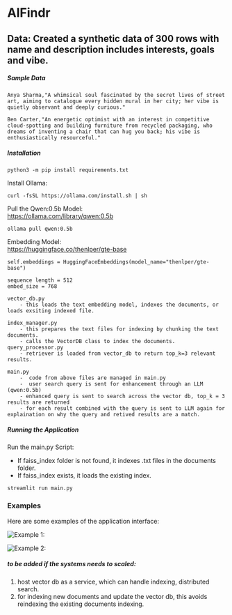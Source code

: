 # AIFindr

## Data: Created a synthetic data of 300 rows with name and description includes interests, goals and vibe.

##### Sample Data
```
Anya Sharma,"A whimsical soul fascinated by the secret lives of street art, aiming to catalogue every hidden mural in her city; her vibe is quietly observant and deeply curious."

Ben Carter,"An energetic optimist with an interest in competitive cloud-spotting and building furniture from recycled packaging, who dreams of inventing a chair that can hug you back; his vibe is enthusiastically resourceful."

```

##### Installation

```
python3 -m pip install requirements.txt
```

Install Ollama:
```
curl -fsSL https://ollama.com/install.sh | sh
```


Pull the Qwen:0.5b Model:  
https://ollama.com/library/qwen:0.5b


```
ollama pull qwen:0.5b

```

Embedding Model:  
https://huggingface.co/thenlper/gte-base

```
self.embeddings = HuggingFaceEmbeddings(model_name="thenlper/gte-base")

sequence length = 512
embed_size = 768
```



```
vector_db.py
    - this loads the text embedding model, indexes the documents, or loads exsiting indexed file.

index_manager.py
    - this prepares the text files for indexing by chunking the text documents.
    - calls the VectorDB class to index the documents.
query_processor.py
    - retriever is loaded from vector_db to return top_k=3 relevant results.

main.py
    -  code from above files are managed in main.py
    -  user search query is sent for enhancement through an LLM (qwen:0.5b)
    - enhanced query is sent to search across the vector db, top_k = 3 results are returned
    - for each result combined with the query is sent to LLM again for explaination on why the query and retived results are a match.

```


##### Running the Application

Run the main.py Script:
- If faiss_index folder is not found, it indexes .txt files in the documents folder.
- If faiss_index exists, it loads the existing index.

```streamlit run main.py```

### Examples

Here are some examples of the application interface:

![Example 1:](images/example1.png)

![Example 2:](images/example2.png)




##### to be added if the systems needs to scaled:
1. host vector db as a service, which can handle indexing, distributed search.
2. for indexing new documents and update the vector db, this avoids reindexing the existing documents indexing.





